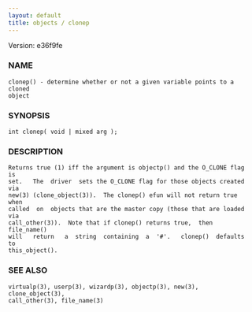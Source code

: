 ```yaml
---
layout: default
title: objects / clonep
---
```


Version: e36f9fe




### NAME
    clonep() - determine whether or not a given variable points to a cloned
    object


### SYNOPSIS
    int clonep( void | mixed arg );


### DESCRIPTION
    Returns true (1) iff the argument is objectp() and the O_CLONE flag  is
    set.   The  driver  sets the O_CLONE flag for those objects created via
    new(3) (clone_object(3)).  The clonep() efun will not return true  when
    called  on  objects that are the master copy (those that are loaded via
    call_other(3)).  Note that if clonep() returns true,  then  file_name()
    will   return   a  string  containing  a  '#'.   clonep()  defaults  to
    this_object().


### SEE ALSO
    virtualp(3), userp(3), wizardp(3), objectp(3), new(3), clone_object(3),
    call_other(3), file_name(3)



